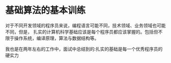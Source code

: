 # 基础算法的基本训练
对于不同开发领域的程序员来说，编程语言可能不同，技术领域、业务领域也可能不同，但是，
扎实的计算机科学基础应该是每个程序员都应该掌握的。包括但不限于操作系统，编译原理，算法与数据结构等。

我也是在两年左右的工作中，面试中总结到的:扎实的基础是每一个优秀程序员的硬实力
